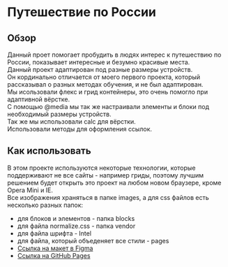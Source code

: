 # Путешествие по России
## Обзор
Данный проет помогает пробудить в людях интерес к путешествию по России, показывает интересные и безумно красивые места.  
Данный проект адаптирован под разные размеры устройств.  
Он кординально отличается от моего первого проекта, который рассказывал о разных методах обучения, и не был адаптирован.  
Мы исользовали флекс и грид контейнеры, это очень помогло при адаптивной вёрстке.  
С помощью @media мы так же настраивали элементы и блоки под необходимый размеры устройств.  
Так же мы использовали calc для вёрстки.  
Использовали методы для оформления ссылок.  
## Как использовать
В этом проекте используются некоторые технологии, которые поддерживают не все сайты - например гриды, поэтому лучшим решением будет открыть это проект на любом новом браузере, кроме Opera Mini и IE.  
Все изображения храняться в папке images, а для css файлов есть несколько разных папок: 
* для блоков и элементов - папка blocks
* для файла normalize.css - папка vendor
* для файла шрифта - Intel
* для файла, который объеденяет все стили - pages
* [Ссылка на макет в Figma](https://www.figma.com/file/5S2WSbEFL6awjVWJ0NWL8Q/Sprint-3_-Russia-_-desktop-%2B-mobile?node-id=28503%3A0)
* [Ссылка на GitHub Pages](https://sofalis.github.io/three_project/)

